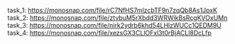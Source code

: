 task_1: https://monosnap.com/file/rC7NfHS7mlzcbTF9n7zqQb8As1JpxK
task_2: https://monosnap.com/file/ztvbuM5rXbdd3WRWikBsRcgKVOxUMn
task_3: https://monosnap.com/file/nirk2ydrb6khd54LHlzWUCc1QEDM9U
task_4: https://monosnap.com/file/xezsGX3CLlOFxl3t0rBjACLl8DcLfp
